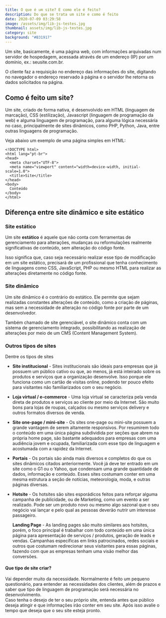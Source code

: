 ```yaml
---
title: O que é um site? E como ele é feito?
description: Do que se trata um site e como é feito
date: 2020-07-09 03:29:58
image: /assets/img/lib-js-testes.jpg
thumbnail: assets/img/lib-js-testes.jpg
category: site
background: "#B31917"
---
```

Um site, basicamente, é uma página web, com informações arquivadas num servidor de hospedagem, acessada através de um endereço (IP) por um domínio, ex.: seusite.com.br.

O cliente faz a requisição no endereço das informações do site, digitando no navegador o endereço reservado à página e o servidor lhe retorna os dados solicitados na página.

## Como é feito um site?

Um site, criado de forma nativa, é desenvolvido em HTML (linguagem de marcação), CSS (estilização), Javascript (linguagem de programação da web) e alguma linguagem de programação, para alguma lógica necessária no caso, principalmente de sites dinâmicos, como PHP, Python, Java, entre outras linguagens de programação.

Veja abaixo um exemplo de uma página simples em HTML:

```razor
<!DOCTYPE html>
<html lang="pt-br">
<head>
  <meta charset="UTF-8">
  <meta name="viewport" content="width=device-width, initial-scale=1.0">
  <title>Site</title>
</head>
<body>
  Conteúdo
</body>
</html>
```

## Diferença entre site dinâmico e site estático

### Site estático

Um site **estático** é aquele que não conta com ferramentas de gerenciamento para alterações, mudanças ou reformulações realmente significativas de conteúdo, sem alteração do código fonte.

Isso significa que, caso seja necessário realizar esse tipo de modificação em um site estático, precisará de um profissional que tenha conhecimento de linguagens como CSS, JavaScript, PHP ou mesmo HTML para realizar as alterações diretamente no código fonte.

### Site dinâmico

Um site dinâmico é o contrário do estático. Ele permite que sejam realizadas constantes alterações de conteúdo, como a criação de páginas, mas sem a necessidade de alteração no código fonte por parte de um desenvolvedor.

Também chamado de site gerenciável, o site dinâmico conta com um sistema de gerenciamento integrado, possibilitando as realização de alterações por meio de um CMS (Content Management System).

### Outros tipos de sites

Dentre os tipos de sites

* **Site institucional** - Sites institucionais são ideais para empresas que já possuem um público cativo ou que, ao menos, já está inteirado sobre os produtos e serviços que a organização desenvolve. Isso porque ele funciona como um cartão de visitas online, podendo ter pouco efeito para visitantes não familiarizados com o seu negócio.
* **Loja virtual / e-commerce** - Uma loja virtual se caracteriza pela venda direta de produtos e serviços ao cliente por meio da Internet. São muito bons para lojas de roupas, calçados ou mesmo serviços delivery e outros formatos diversos de venda.
* **Site one-page / mini-site** - Os sites one-page ou mini-site possuem a grande vantagem de serem altamente responsivos. Por resumirem todo o conteúdo em uma única página subdividida por seções que abrem na própria home page, são bastante adequados para empresas com uma audiência jovem e ocupada, familiarizada com esse tipo de linguagem e acostumada com a rapidez da Internet.
* **Portais** - Os portais são ainda mais diversos e completos do que os sites dinâmicos citados anteriormente. Você já deve ter entrado em um site como o G1 ou o Yahoo, que condensam uma grande quantidade de dados, informação e conteúdo. Esses sites costumam conter em uma mesma estrutura a seção de notícias, meteorologia, moda, e outras páginas diversas.
* **Hotsite** - Os hotsites são sites esporádicos feitos para reforçar alguma campanha de publicidade, ou de Marketing, como um evento a ser realizado. Pode ser um produto novo ou mesmo algo sazonal que o seu negócio vai lançar e pelo qual as pessoas deverão nutrir um interesse passageiro.

  **Landing Page** - As landing pages são muito similares aos hotsites, porém, o foco principal é trabalhar com todo conteúdo em uma única página para apresentação de serviços / produtos, geração de leads e vendas. Campanhas específicas em links patrocinados, redes sociais e outros que costumam redirecionar seus visitantes para essas páginas, fazendo com que as empresas tenham uma visão melhor das conversões.

#### Que tipo de site criar?

Vai depender muito da necessidade. Normalmente é feito um pequeno questionário, para entender as necessidades dos clientes, além de prazos e saber que tipo de linguagem de programação será necessária no desenvolvimento. \
Caso tenha o desejo de ter o seu próprio site, entenda antes que público deseja atingir e que informações irão conter em seu site. Após isso avalie o tempo que deseja que o seu site esteja pronto.